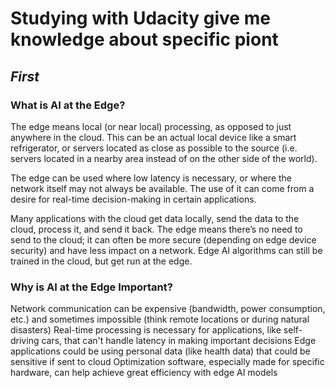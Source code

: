
# Studying with Udacity give me knowledge about specific piont 

## *First*

### What is AI at the Edge?


The edge means local (or near local) processing, as opposed to just anywhere in the cloud. This can be an actual local device like a smart refrigerator, or servers located as close as possible to the source (i.e. servers located in a nearby area instead of on the other side of the world).

The edge can be used where low latency is necessary, or where the network itself may not always be available. The use of it can come from a desire for real-time decision-making in certain applications.

Many applications with the cloud get data locally, send the data to the cloud, process it, and send it back. The edge means there’s no need to send to the cloud; it can often be more secure (depending on edge device security) and have less impact on a network. Edge AI algorithms can still be trained in the cloud, but get run at the edge.


###  Why is AI at the Edge Important?


Network communication can be expensive (bandwidth, power consumption, etc.) and sometimes impossible (think remote locations or during natural disasters)
Real-time processing is necessary for applications, like self-driving cars, that can't handle latency in making important decisions
Edge applications could be using personal data (like health data) that could be sensitive if sent to cloud
Optimization software, especially made for specific hardware, can help achieve great efficiency with edge AI models

